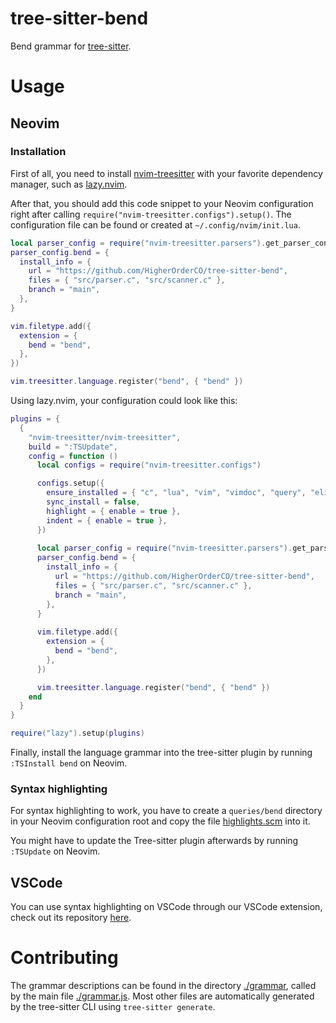 # tree-sitter-bend

Bend grammar for [tree-sitter](https://github.com/tree-sitter/tree-sitter).

# Usage

## Neovim

### Installation

First of all, you need to install [nvim-treesitter](https://github.com/nvim-treesitter/nvim-treesitter) with your favorite dependency manager, such as [lazy.nvim](https://github.com/folke/lazy.nvim).

After that, you should add this code snippet to your Neovim configuration right after calling `require("nvim-treesitter.configs").setup()`. The configuration file can be found or created at `~/.config/nvim/init.lua`.

```lua
local parser_config = require("nvim-treesitter.parsers").get_parser_configs()
parser_config.bend = {
  install_info = {
    url = "https://github.com/HigherOrderCO/tree-sitter-bend",
    files = { "src/parser.c", "src/scanner.c" },
    branch = "main",
  },
}

vim.filetype.add({
  extension = {
    bend = "bend",
  },
})

vim.treesitter.language.register("bend", { "bend" })
```

Using lazy.nvim, your configuration could look like this:

```lua
plugins = {
  {
    "nvim-treesitter/nvim-treesitter",
    build = ":TSUpdate",
    config = function () 
      local configs = require("nvim-treesitter.configs")

      configs.setup({
        ensure_installed = { "c", "lua", "vim", "vimdoc", "query", "elixir", "heex", "javascript", "html" },
        sync_install = false,
        highlight = { enable = true },
        indent = { enable = true },
      })
      
      local parser_config = require("nvim-treesitter.parsers").get_parser_configs()
      parser_config.bend = {
        install_info = {
          url = "https://github.com/HigherOrderCO/tree-sitter-bend",
          files = { "src/parser.c", "src/scanner.c" },
          branch = "main",
        },
      }
      
      vim.filetype.add({
        extension = {
          bend = "bend",
        },
      })

      vim.treesitter.language.register("bend", { "bend" })
    end
  }
}

require("lazy").setup(plugins)
```

Finally, install the language grammar into the tree-sitter plugin by running `:TSInstall bend` on Neovim.

### Syntax highlighting

For syntax highlighting to work, you have to create a `queries/bend` directory in your Neovim configuration root and copy the file [highlights.scm](./queries/highlights.scm) into it.

You might have to update the Tree-sitter plugin afterwards by running `:TSUpdate` on Neovim.

## VSCode

You can use syntax highlighting on VSCode through our VSCode extension, check out its repository [here](https://github.com/HigherOrderCO/bend-language-server).

# Contributing

The grammar descriptions can be found in the directory [./grammar](./grammar/), called by the main file [./grammar.js](./grammar.js). Most other files are automatically generated by the tree-sitter CLI using `tree-sitter generate`.
